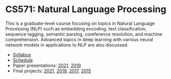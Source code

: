 CS571: Natural Language Processing
=====

This is a graduate-level course focusing on topics in Natural Language Processing (NLP) such as embedding encoding, text classification, sequence tagging, semantic parsing, coreference resolution, and machine comprehension.
Advanced topics in deep learning with various neural network models in applications to NLP are also discussed.

* [Syllabus](docs/syllabus.md)
* [Schedule](docs/schedule.md)
* Paper presentations: [2021](presentations/paper_presentations_2021.md), [2019](presentations/paper_presentations_2019.md)
* Final projects: [2021](projects/final_projects_2021.md), [2019](projects/final_projects_2019.md), [2017](projects/final_projects_2017.md), [2015](projects/final_projects_2015.md)
